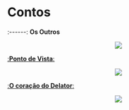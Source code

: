# Contos

:------:
**Os Outros**

<div align="center">
<a href= "https://github.com/rnr27/Contos/blob/main/Os%20Outros">
<img src="https://user-images.githubusercontent.com/100056877/216869182-14800c7e-b18d-4a3a-998a-c2c34be7bc4b.jpg"/>
 </div>


 
 :**Ponto de Vista**:

<div align="center">
<a href= "https://github.com/rnr27/Contos/blob/main/Ponto%20de%20Vista">
<img src="https://user-images.githubusercontent.com/100056877/216869860-52b4cf8a-9c34-4101-b5f1-8f9ab3e52387.png"/>
 </div>


 
 :**O coração do Delator**:

<div align="center">
<a href= "https://github.com/rnr27/Contos/blob/main/O%20Cora%C3%A7%C3%A3o%20do%20Delator">
<img src="https://user-images.githubusercontent.com/100056877/216869853-6281ef0c-3202-4e05-b2a8-c2edc876d47f.png"/>
 </div>
